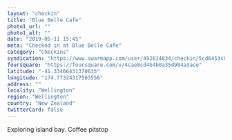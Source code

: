 ```yaml
---
layout: "checkin"
title: "Blue Belle Cafe"
photo1_url: ""
photo1_alt: ""
date: "2019-05-11 15:45"
meta: "Checked in at Blue Belle Cafe"
category: "Checkins"
syndication: "https://www.swarmapp.com/user/492614834/checkin/5cd6453c8ad62e002c5cb1d9"
foursquare: "https://foursquare.com/v/4cae8cd4b4b0a35d904a3ace"
latitude: "-41.33466431370635"
longitude: "174.77324317503556"
address: ""
locality: "Wellington"
region: "Wellington"
country: "New Zealand"
twitterCard: false
---
```

Exploring island bay. Coffee pitstop
